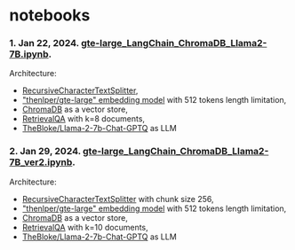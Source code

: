 # notebooks
### 1. Jan 22, 2024. [gte-large_LangChain_ChromaDB_Llama2-7B.ipynb](notebooks/gte-large_LangChain_ChromaDB_Llama2-7B.ipynb).

Architecture:
* [RecursiveCharacterTextSplitter](https://api.python.langchain.com/en/latest/text_splitter/langchain.text_splitter.RecursiveCharacterTextSplitter.html#),
* ["thenlper/gte-large" embedding model](https://huggingface.co/thenlper/gte-large) with 512 tokens length limitation,
* [ChromaDB](https://python.langchain.com/docs/integrations/vectorstores/chroma) as a vector store,
* [RetrievalQA](https://api.python.langchain.com/en/latest/chains/langchain.chains.retrieval_qa.base.RetrievalQA.html) with k=8 documents,
* [TheBloke/Llama-2-7b-Chat-GPTQ](https://huggingface.co/TheBloke/Llama-2-7B-Chat-GPTQ) as LLM


### 2. Jan 29, 2024. [gte-large_LangChain_ChromaDB_Llama2-7B_ver2.ipynb](notebooks/gte_large_LangChain_ChromaDB_Llama2_7B_ver2.ipynb).

Architecture:
* [RecursiveCharacterTextSplitter](https://api.python.langchain.com/en/latest/text_splitter/langchain.text_splitter.RecursiveCharacterTextSplitter.html#) with chunk size 256,
* ["thenlper/gte-large" embedding model](https://huggingface.co/thenlper/gte-large) with 512 tokens length limitation,
* [ChromaDB](https://python.langchain.com/docs/integrations/vectorstores/chroma) as a vector store,
* [RetrievalQA](https://api.python.langchain.com/en/latest/chains/langchain.chains.retrieval_qa.base.RetrievalQA.html) with k=10 documents,
* [TheBloke/Llama-2-7b-Chat-GPTQ](https://huggingface.co/TheBloke/Llama-2-7B-Chat-GPTQ) as LLM
